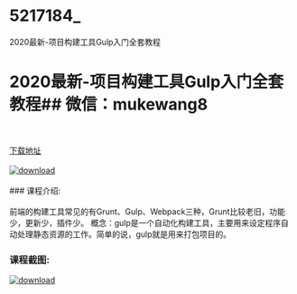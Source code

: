 # 5217184_
2020最新-项目构建工具Gulp入门全套教程
# 2020最新-项目构建工具Gulp入门全套教程## 微信：mukewang8
<br/></br>[下载地址](http://www.36tz.cn/article/5217184 "下载地址")
<br/></br>[![download](http://36tz.cn/muke_img/2020_12_1-116-300x201.png "下载地址")](http://www.36tz.cn/article/5217184 "下载地址")
<br/></br>### 课程介绍:<br/></br>前端的构建工具常见的有Grunt、Gulp、Webpack三种，Grunt比较老旧，功能少，更新少，插件少。
概念：gulp是一个自动化构建工具，主要用来设定程序自动处理静态资源的工作。简单的说，gulp就是用来打包项目的。

### 课程截图:
[![download](http://36tz.cn/muke_img/2020_12_2-106.png "下载地址")](http://www.36tz.cn/article/5217184 "下载地址")
